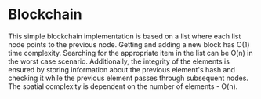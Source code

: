 # Blockchain

This simple blockchain implementation is based on a list where each list node points to the previous node.
Getting and adding a new block has O(1) time complexity. Searching for the appropriate item in the list can be O(n) in the worst case scenario.
Additionally, the integrity of the elements is ensured by storing information about the previous element's hash
and checking it while the previous element passes through subsequent nodes.
The spatial complexity is dependent on the number of elements - O(n).
